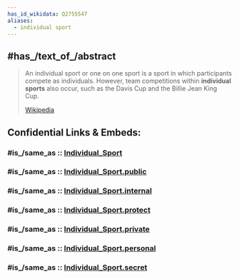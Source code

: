 ```yaml
---
has_id_wikidata: Q2755547
aliases:
  - individual sport
---
```



## #has_/text_of_/abstract 

> An individual sport or one on one sport is a sport in which participants compete as individuals. However, team competitions within **individual sports** also occur, such as the Davis Cup and the Billie Jean King Cup.
>
> [Wikipedia](https://en.wikipedia.org/wiki/Individual%20sport) 


## Confidential Links & Embeds: 

### #is_/same_as :: [Individual_Sport](/_Standards/Society/Communication/Media1/Performing_Arts/Sport/Individual_Sport.md) 

### #is_/same_as :: [Individual_Sport.public](/_public/Society/Communication/Media1/Performing_Arts/Sport/Individual_Sport.public.md) 

### #is_/same_as :: [Individual_Sport.internal](/_internal/Society/Communication/Media1/Performing_Arts/Sport/Individual_Sport.internal.md) 

### #is_/same_as :: [Individual_Sport.protect](/_protect/Society/Communication/Media1/Performing_Arts/Sport/Individual_Sport.protect.md) 

### #is_/same_as :: [Individual_Sport.private](/_private/Society/Communication/Media1/Performing_Arts/Sport/Individual_Sport.private.md) 

### #is_/same_as :: [Individual_Sport.personal](/_personal/Society/Communication/Media1/Performing_Arts/Sport/Individual_Sport.personal.md) 

### #is_/same_as :: [Individual_Sport.secret](/_secret/Society/Communication/Media1/Performing_Arts/Sport/Individual_Sport.secret.md)

